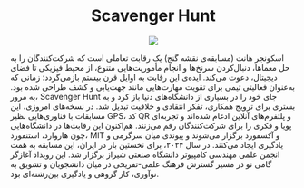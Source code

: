 <h1 align="center">Scavenger Hunt</h1>
<p align="center">
  <img src="https://raw.githubusercontent.com/sutech-ce/scavenger-hunt/refs/heads/main/IMG_6382.JPG"></img>
</p>
<p>
  اسکونجر هانت (مسابقه‌ی نقشه گنج) یک رقابت تعاملی است که شرکت‌کنندگان را به حل معماها، دنبال‌کردن سرنخ‌ها و انجام مأموریت‌هایی متنوع، از محیط فیزیکی تا فضای دیجیتال، دعوت می‌کند. ایده‌ی این رقابت به اوایل قرن بیستم بازمی‌گردد؛ زمانی که به‌عنوان فعالیتی تیمی برای تقویت مهارت‌هایی مانند جهت‌یابی و کشف طراحی شده بود. به مرور، Scavenger Hunt جای خود را در بسیاری از دانشگاه‌های دنیا باز کرد و به بستری برای ترویج همکاری، تفکر انتقادی و خلاقیت تبدیل شد. در نسخه‌های امروزی، این مسابقات با فناوری‌هایی نظیر GPS، کد QR و پلتفرم‌های آنلاین ادغام شده‌اند و تجربه‌ای پویا و فکری را برای شرکت‌کنندگان رقم می‌زنند. هم‌اکنون این رقابت‌ها در دانشگاه‌هایی چون هاروارد، استنفورد، MIT و آکسفورد برگزار می‌شوند و پیوندی میان سرگرمی و یادگیری ایجاد می‌کنند.
  در سال ۲۰۲۴، برای نخستین بار در ایران، این مسابقه به همت انجمن علمی مهندسی کامپیوتر دانشگاه صنعتی شیراز برگزار شد. این رویداد آغازگر گامی نو در مسیر گسترش فرهنگ علمی-تفریحی در میان دانشجویان و تشویق به نوآوری، کار گروهی و یادگیری بین‌رشته‌ای بود.
</p>
